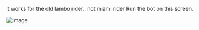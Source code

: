 it works for the old lambo rider.. not miami rider
Run the bot on this screen.



![image](https://github.com/jonnytracker/BotCOINS/assets/36203292/f381fc4f-ab45-4165-88d0-d8958cc936a0)


